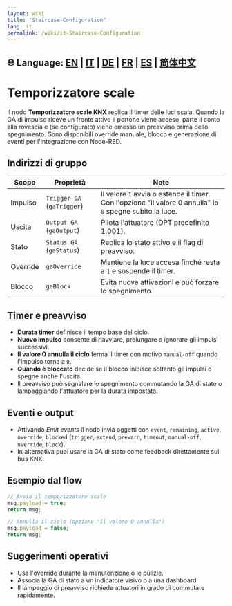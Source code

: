 ```yaml
---
layout: wiki
title: "Staircase-Configuration"
lang: it
permalink: /wiki/it-Staircase-Configuration
---
```

🌐 Language: [EN](https://supergiovane.github.io/node-red-contrib-knx-ultimate/wiki/Staircase-Configuration) | [IT](https://supergiovane.github.io/node-red-contrib-knx-ultimate/wiki/it-Staircase-Configuration) | [DE](https://supergiovane.github.io/node-red-contrib-knx-ultimate/wiki/de-Staircase-Configuration) | [FR](https://supergiovane.github.io/node-red-contrib-knx-ultimate/wiki/fr-Staircase-Configuration) | [ES](https://supergiovane.github.io/node-red-contrib-knx-ultimate/wiki/es-Staircase-Configuration) | [简体中文](https://supergiovane.github.io/node-red-contrib-knx-ultimate/wiki/zh-CN-Staircase-Configuration)
---
# Temporizzatore scale
Il nodo **Temporizzatore scale KNX** replica il timer delle luci scala. Quando la GA di impulso riceve un fronte attivo il portone viene acceso, parte il conto alla rovescia e (se configurato) viene emesso un preavviso prima dello spegnimento. Sono disponibili override manuale, blocco e generazione di eventi per l'integrazione con Node-RED.
## Indirizzi di gruppo
|Scopo|Proprietà|Note|
|--|--|--|
| Impulso | `Trigger GA` (`gaTrigger`) | Il valore `1` avvia o estende il timer. Con l'opzione "Il valore 0 annulla" lo `0` spegne subito la luce. |
| Uscita | `Output GA` (`gaOutput`) | Pilota l'attuatore (DPT predefinito 1.001). |
| Stato | `Status GA` (`gaStatus`) | Replica lo stato attivo e il flag di preavviso. |
| Override | `gaOverride` | Mantiene la luce accesa finché resta a `1` e sospende il timer. |
| Blocco | `gaBlock` | Evita nuove attivazioni e può forzare lo spegnimento. |
## Timer e preavviso
- **Durata timer** definisce il tempo base del ciclo.
- **Nuovo impulso** consente di riavviare, prolungare o ignorare gli impulsi successivi.
- **Il valore 0 annulla il ciclo** ferma il timer con motivo `manual-off` quando l'impulso torna a `0`.
- **Quando è bloccato** decide se il blocco inibisce soltanto gli impulsi o spegne anche l'uscita.
- Il preavviso può segnalare lo spegnimento commutando la GA di stato o lampeggiando l'attuatore per la durata impostata.
## Eventi e output
- Attivando *Emit events* il nodo invia oggetti con `event`, `remaining`, `active`, `override`, `blocked` (`trigger`, `extend`, `prewarn`, `timeout`, `manual-off`, `override`, `block`).
- In alternativa puoi usare la GA di stato come feedback direttamente sul bus KNX.
## Esempio dal flow
```javascript
// Avvia il temporizzatore scale
msg.payload = true;
return msg;
```
```javascript
// Annulla il ciclo (opzione "Il valore 0 annulla")
msg.payload = false;
return msg;
```
## Suggerimenti operativi
- Usa l'override durante la manutenzione o le pulizie.
- Associa la GA di stato a un indicatore visivo o a una dashboard.
- Il lampeggio di preavviso richiede attuatori in grado di commutare rapidamente.
